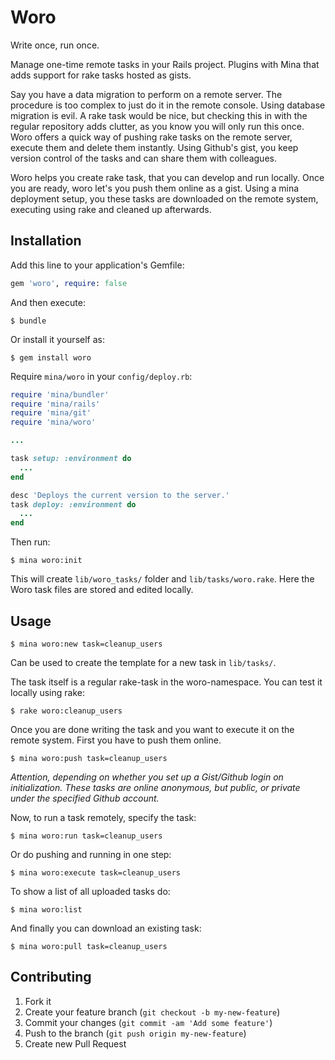 # Woro

Write once, run once.

Manage one-time remote tasks in your Rails project.
Plugins with Mina that adds support for rake tasks hosted as gists.

Say you have a data migration to perform on a remote server. The procedure is too complex to just do it in the remote console. Using database migration is evil. A rake task would be nice, but checking this in with the regular repository adds clutter, as you know you will only run this once.
Woro offers a quick way of pushing rake tasks on the remote server, execute them and delete them instantly. Using Github's gist, you keep version control of the tasks and can share them with colleagues.

Woro helps you create rake task, that you can develop and run locally.
Once you are ready, woro let's you push them online as a gist.
Using a mina deployment setup, you these tasks are downloaded on the remote system, executing using rake and cleaned up afterwards.

## Installation

Add this line to your application's Gemfile:

```rb
gem 'woro', require: false
```

And then execute:

```shell
$ bundle
```

Or install it yourself as:

```shell
$ gem install woro
```

Require `mina/woro` in your `config/deploy.rb`:

```rb
require 'mina/bundler'
require 'mina/rails'
require 'mina/git'
require 'mina/woro'

...

task setup: :environment do
  ...
end

desc 'Deploys the current version to the server.'
task deploy: :environment do
  ...
end
```

Then run:

```shell
$ mina woro:init
```

This will create `lib/woro_tasks/` folder and `lib/tasks/woro.rake`.
Here the Woro task files are stored and edited locally.

## Usage

```shell
$ mina woro:new task=cleanup_users
```

Can be used to create the template for a new task in `lib/tasks/`.

The task itself is a regular rake-task in the woro-namespace. You can test it locally using rake:

```shell
$ rake woro:cleanup_users
```

Once you are done writing the task and you want to execute it on the remote system.
First you have to push them online.

```shell
$ mina woro:push task=cleanup_users
```

_Attention, depending on whether you set up a Gist/Github login on
initialization. These tasks are online anonymous, but public, or
private under the specified Github account._


Now, to run a task remotely, specify the task:

```shell
$ mina woro:run task=cleanup_users
```


Or do pushing and running in one step:

```shell
$ mina woro:execute task=cleanup_users
```

To show a list of all uploaded tasks do:

```shell
$ mina woro:list
```

And finally you can download an existing task:

```shell
$ mina woro:pull task=cleanup_users
```

## Contributing

1. Fork it
2. Create your feature branch (`git checkout -b my-new-feature`)
3. Commit your changes (`git commit -am 'Add some feature'`)
4. Push to the branch (`git push origin my-new-feature`)
5. Create new Pull Request
